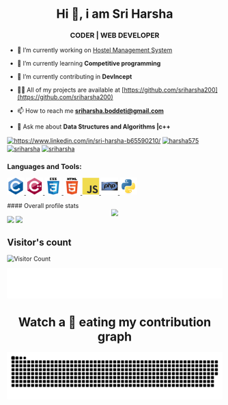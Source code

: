 
<h1 align="center">Hi 👋, i am Sri Harsha </h1>
<h3 align="center">CODER | WEB DEVELOPER</h3>

- 🔭 I’m currently working on [Hostel Management System](https://github.com/sriharsha/HOSTEL-MANAGEMENT-SYSTEM)

- 🌱 I’m currently learning **Competitive programming**

- 👯 I’m currently contributing in **DevIncept**

- 👨‍💻 All of my projects are available at [https://github.com/sriharsha200](https://github.com/sriharsha200) 

- 📫 How to reach me **sriharsha.boddeti@gmail.com**


- 💬 Ask me about **Data Structures and Algorithms |c++**
</div>
 <p align="left">
<a href="https://linkedin.com/in/https://www.linkedin.com/in/sri-harsha-b65590210/" target="blank"><img align="center" src="https://raw.githubusercontent.com/rahuldkjain/github-profile-readme-generator/master/src/images/icons/Social/linked-in-alt.svg" alt="https://www.linkedin.com/in/sri-harsha-b65590210/" height="30" width="40" /></a>
<a href="https://instagram.com/harsha575" target="blank"><img align="center" src="https://raw.githubusercontent.com/rahuldkjain/github-profile-readme-generator/master/src/images/icons/Social/instagram.svg" alt="harsha575" height="30" width="40" /></a>
<a href="https://www.hackerrank.com/sriharsha_bodde1" target="blank"><img align="center" src="https://raw.githubusercontent.com/rahuldkjain/github-profile-readme-generator/master/src/images/icons/Social/hackerrank.svg" alt="sriharsha" height="30" width="40" /></a>
<a href="https://leetcode.com/SriHarshaBoddeti" target="blank"><img align="center" src="https://raw.githubusercontent.com/rahuldkjain/github-profile-readme-generator/master/src/images/icons/Social/leet-code.svg" alt="sriharsha" height="30" width="40" /></a>
</p>

<h3 align="left">Languages and Tools:</h3>
<p align="left"> <a href="https://www.cprogramming.com/" target="_blank"> <img src="https://raw.githubusercontent.com/devicons/devicon/master/icons/c/c-original.svg" alt="c" width="40" height="40"/> </a> <a href="https://www.w3schools.com/cpp/" target="_blank"> <img src="https://raw.githubusercontent.com/devicons/devicon/master/icons/cplusplus/cplusplus-original.svg" alt="cplusplus" width="40" height="40"/> </a> <a href="https://www.w3schools.com/css/" target="_blank"> <img src="https://raw.githubusercontent.com/devicons/devicon/master/icons/css3/css3-original-wordmark.svg" alt="css3" width="40" height="40"/> </a> <a href="https://www.w3.org/html/" target="_blank"> <img src="https://raw.githubusercontent.com/devicons/devicon/master/icons/html5/html5-original-wordmark.svg" alt="html5" width="40" height="40"/> </a> <a href="https://developer.mozilla.org/en-US/docs/Web/JavaScript" target="_blank"> <img src="https://raw.githubusercontent.com/devicons/devicon/master/icons/javascript/javascript-original.svg" alt="javascript" width="40" height="40"/> </a> <a href="https://www.php.net" target="_blank"> <img src="https://raw.githubusercontent.com/devicons/devicon/master/icons/php/php-original.svg" alt="php" width="40" height="40"/> </a> <a href="https://www.python.org" target="_blank"> <img src="https://raw.githubusercontent.com/devicons/devicon/master/icons/python/python-original.svg" alt="python" width="40" height="40"/> </a> </p>
 #### Overall profile stats
<div style="display:flex; justify-content:center;">
  <img src="https://github-readme-stats.vercel.app/api?username=sriharsha200&count_private=true&&show_icons=true&theme=dark" />
</div>

<img src="https://github-readme-stats.vercel.app/api/top-langs/?username=sriharsha200" />

<img  src="https://github-readme-streak-stats.herokuapp.com?user=sriharsha200&theme=algolia&hide_border=true" />


## Visitor's count

![Visitor Count](https://profile-counter.glitch.me/{sriharsha200}/count.svg) 


<img align='center'  height="70" alt="Thanks" width="100%" src="https://github.com/Kushal997-das/Kushal997-das/blob/master/Profile%20generator/marquee.svg"/>


<h1 align = 'Center'>Watch a 🐍 eating my contribution graph</h1>
<p align="center">
  <img src="https://github.com/Ayan-thecodeking/ayan-thecodeking/blob/output/github-contribution-grid-snake.svg" alt="snake"></center>
</p>
